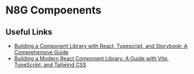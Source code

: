 # N8G Compoenents

## Useful Links

* [Building a Component Library with React, Typescript, and Storybook: A Comprehensive Guide](https://medium.com/simform-engineering/building-a-component-library-with-react-typescript-and-storybook-a-comprehensive-guide-ba189accdaf5)
* [Building a Modern React Component Library: A Guide with Vite, TypeScript, and Tailwind CSS](https://medium.com/@mevlutcantuna/building-a-modern-react-component-library-a-guide-with-vite-typescript-and-tailwind-css-862558516b8d)